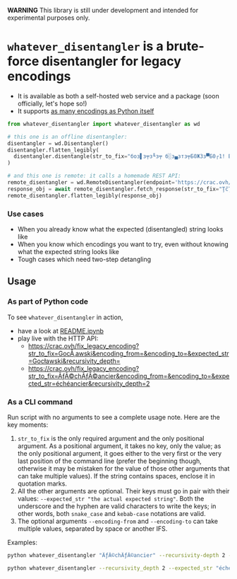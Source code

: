 **WARNING** This library is still under development and intended for experimental purposes only.

# `whatever_disentangler` is a brute-force disentangler for legacy encodings

* It is available as both a self-hosted web service and a package (soon officially, let's hope so!)
* It supports [as many encodings as Python itself](https://docs.python.org/3/library/codecs.html#standard-encodings)

```py
from whatever_disentangler import whatever_disentangler as wd

# this one is an offline disentangler:
disentangler = wd.Disentangler()
disentangler.flatten_legibly(
  disentangler.disentangle(str_to_fix="боз▌з╤з╙з╤ б░з▄зтз╤Б0Ж3з▀Б0┌1! Б0┘5з╓зтзрз┴з▐ зуз▌з╤з╙з╤!", expected_str="Слава Україні! Героям слава!", recursivity_depth=2)
)

# and this one is remote: it calls a homemade REST API:
remote_disentangler = wd.RemoteDisentangler(endpoint='https://crac.ovh/fix_legacy_encoding')
response_obj = await remote_disentangler.fetch_response(str_to_fix="ŢčŢ»ŢąŢ¦ ŢÓŢ¦Ţ®Ţ˘Ţ´Ţ·ŢµŢş! ŢčŢ»ŢąŢ¦ ŢąŢ¦ŢŔŢ°Ţ˘!", expected_str="Жыве Беларусь! Жыве вечна!", recursivity_depth=2)
remote_disentangler.flatten_legibly(response_obj)
```

### Use cases

* When you already know what the expected (disentangled) string looks like
* When you know which encodings you want to try, even without knowing what the expected string looks like
* Tough cases which need two-step detangling

## Usage

### As part of Python code

To see `whatever_disentangler` in action,
* have a look at [README.ipynb](https://github.com/kirisakow/whatever_disentangler/blob/main/README.ipynb)
* play live with the HTTP API:
  * https://crac.ovh/fix_legacy_encoding?str_to_fix=GocÅ‚awski&encoding_from=&encoding_to=&expected_str=Gocławski&recursivity_depth=
  * https://crac.ovh/fix_legacy_encoding?str_to_fix=ÃƒÂ©chÃƒÂ©ancier&encoding_from=&encoding_to=&expected_str=échéancier&recursivity_depth=2

### As a CLI command

Run script with no arguments to see a complete usage note. Here are the key moments:

1. `str_to_fix` is the only required argument and the only positional argument. As a positional argument, it takes no key, only the value; as the only positional argument, it goes either to the very first or the very last position of the command line (prefer the beginning though, otherwise it may be mistaken for the value of those other arguments that can take multiple values). If the string contains spaces, enclose it in quotation marks.
2. All the other arguments are optional. Their keys must go in pair with their values: `--expected_str "the actual expected string"`. Both the underscore and the hyphen are valid characters to write the keys; in other words, both `snake_case` and `kebab-case` notations are valid.
3. The optional arguments `--encoding-from` and `--encoding-to` can take multiple values, separated by space or another IFS.

Examples:

```sh
python whatever_disentangler "ÃƒÂ©chÃƒÂ©ancier" --recursivity-depth 2 --expected-str "échéancier" --encoding_from cp1250 cp1251 cp1252

python whatever_disentangler --recursivity_depth 2 --expected_str "échéancier" "ÃƒÂ©chÃƒÂ©ancier" --encoding-from cp1250 cp1251 cp1252
```